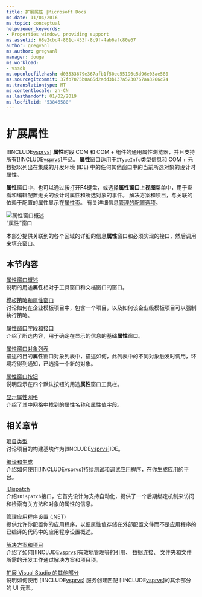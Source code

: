 ```yaml
---
title: 扩展属性 |Microsoft Docs
ms.date: 11/04/2016
ms.topic: conceptual
helpviewer_keywords:
- Properties window, providing support
ms.assetid: 68e2cbd4-861c-453f-8c9f-4ab6afc80e67
author: gregvanl
ms.author: gregvanl
manager: douge
ms.workload:
- vssdk
ms.openlocfilehash: d03533679e367afb1f50ee55196c5d96e03ae580
ms.sourcegitcommit: 37fb7075b0a65d2add3b137a5230767aa3266c74
ms.translationtype: MT
ms.contentlocale: zh-CN
ms.lasthandoff: 01/02/2019
ms.locfileid: "53846580"
---
```

# <a name="extend-properties"></a>扩展属性
[!INCLUDE[vsprvs](../../code-quality/includes/vsprvs_md.md)] **属性**时段 COM 和 COM + 组件的通用属性浏览器，并且支持所有[!INCLUDE[vsprvs](../../code-quality/includes/vsprvs_md.md)]产品。 **属性**窗口适用于`ITypeInfo`类型信息和 COM + 元数据以列出在集成的开发环境 (IDE) 中的任何其他窗口中的当前所选对象的设计时属性。  
  
 **属性**窗口中，也可以通过按打开**F4**键盘，或选择**属性窗口**上**视图**菜单中，用于查看和编辑配置无关的设计时属性和所选对象的事件。 解决方案和项目，与关联的依赖于配置的属性显示在[属性页](../../extensibility/internals/property-pages.md)。 有关详细信息[管理的配置选项](../../extensibility/internals/managing-configuration-options.md)。  
  
 ![属性窗口概述](../../extensibility/internals/media/vspropertieswindow.png "vsPropertiesWindow")  
“属性”窗口  
  
 本部分提供关联到的各个区域的详细的信息**属性**窗口和必须实现的接口，然后调用来填充窗口。  
  
## <a name="in-this-section"></a>本节内容  
 [属性窗口概述](../../extensibility/internals/properties-window-overview.md)  
 说明的用途**属性**相对于工具窗口和文档窗口的窗口。  
  
 [模板策略和属性窗口](../../extensibility/internals/template-policy-and-the-properties-window.md)  
 讨论如何在企业模板项目中，包含一个项目，以及如何该企业级模板项目可以强制执行策略。  
  
 [属性窗口字段和接口](../../extensibility/internals/properties-window-fields-and-interfaces.md)  
 介绍了所选内容，用于确定在显示的信息的基础**属性**窗口。  
  
 [属性窗口对象列表](../../extensibility/internals/properties-window-object-list.md)  
 描述的目的**属性**窗口对象列表中，描述如何，此列表中的不同对象触发时调用，环境将得到通知，已选择一个新的对象。  
  
 [属性窗口按钮](../../extensibility/internals/properties-window-buttons.md)  
 说明显示在四个默认按钮的用途**属性**窗口工具栏。  
  
 [显示属性网格](../../extensibility/internals/properties-display-grid.md)  
 介绍了其中网格中找到的属性名称和属性值字段。  
  
## <a name="related-sections"></a>相关章节  
 [项目类型](../../extensibility/internals/project-types.md)  
 讨论项目的构建基块作为[!INCLUDE[vsprvs](../../code-quality/includes/vsprvs_md.md)]IDE。  
  
 [编译和生成](../../ide/compiling-and-building-in-visual-studio.md)  
 介绍如何使用[!INCLUDE[vsprvs](../../code-quality/includes/vsprvs_md.md)]持续测试和调试应用程序，在你生成应用的平台。  
  
 [IDispatch](/previous-versions/windows/desktop/api/oaidl/nn-oaidl-idispatch)  
 介绍`IDispatch`接口，它首先设计为支持自动化，提供了一个后期绑定机制来访问和检索有关方法和对象的属性的信息。  
  
 [管理应用程序设置 (.NET)](../../ide/managing-application-settings-dotnet.md)  
 提供允许你配置你的应用程序，以便属性值存储在外部配置文件而不是应用程序的已编译的代码中的应用程序设置概述。  
  
 [解决方案和项目](../../ide/solutions-and-projects-in-visual-studio.md)  
 介绍了如何[!INCLUDE[vsprvs](../../code-quality/includes/vsprvs_md.md)]有效地管理等的引用、 数据连接、 文件夹和文件所需的开发工作通过解决方案和项目项。  
  
 [扩展 Visual Studio 的其他部分](../../extensibility/extending-other-parts-of-visual-studio.md)  
 说明如何使用 [!INCLUDE[vsprvs](../../code-quality/includes/vsprvs_md.md)] 服务创建匹配 [!INCLUDE[vsprvs](../../code-quality/includes/vsprvs_md.md)]的其余部分的 UI 元素。